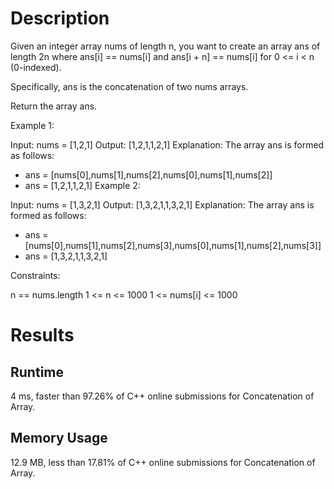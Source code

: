 # Description

Given an integer array nums of length n, you want to create an array ans of length 2n where ans[i] == nums[i] and ans[i + n] == nums[i] for 0 <= i < n (0-indexed).

Specifically, ans is the concatenation of two nums arrays.

Return the array ans.

Example 1:

Input: nums = [1,2,1]
Output: [1,2,1,1,2,1]
Explanation: The array ans is formed as follows:

- ans = [nums[0],nums[1],nums[2],nums[0],nums[1],nums[2]]
- ans = [1,2,1,1,2,1]
  Example 2:

Input: nums = [1,3,2,1]
Output: [1,3,2,1,1,3,2,1]
Explanation: The array ans is formed as follows:

- ans = [nums[0],nums[1],nums[2],nums[3],nums[0],nums[1],nums[2],nums[3]]
- ans = [1,3,2,1,1,3,2,1]

Constraints:

n == nums.length
1 <= n <= 1000
1 <= nums[i] <= 1000

# Results

## Runtime

4 ms, faster than 97.26% of C++ online submissions for Concatenation of Array.

## Memory Usage

12.9 MB, less than 17.81% of C++ online submissions for Concatenation of Array.
